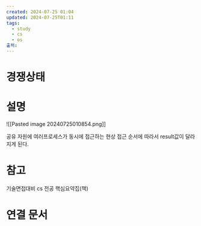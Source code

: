 ```yaml
---
created: 2024-07-25 01:04
updated: 2024-07-25T01:11
tags:
  - study
  - cs
  - os
출처: 
---
```

# 경쟁상태

# 설명
![[Pasted image 20240725010854.png]]

공유 자원에 여러프로세스가 동시에 접근하는 현상
접근 순서에 따라서 result값이 달라지게 된다.

# 참고
기술면접대비 cs 전공 핵심요약집(책)
# 연결 문서

